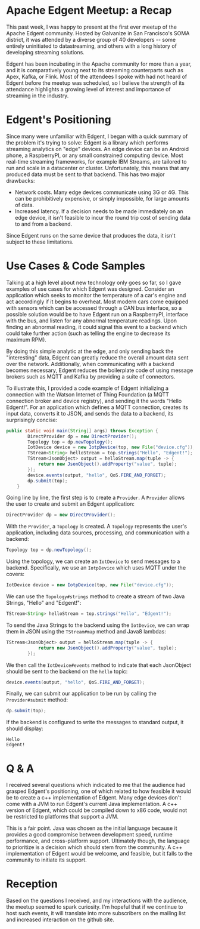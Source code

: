 # Apache Edgent Meetup: a Recap
This past week, I was happy to present at the first ever meetup of the Apache Edgent community. Hosted by Galvanize in San Francisco's SOMA district, it was attended by a diverse group of 40 developers -- some entirely uninitiated to datastreaming, and others with a long history of developing streaming solutions. 

Edgent has been incubating in the Apache community for more than a year, and it is comparatively young next to its streaming counterparts such as Apex, Kafka, or Flink. Most of the attendees I spoke with had not heard of Edgent before the meetup was scheduled, so I believe the strength of its attendance highlights a growing level of interest and importance of streaming in the industry. 

# Edgent's Positioning
Since many were unfamiliar with Edgent, I began with a quick summary of the problem it's trying to solve: Edgent is a library which performs streaming analytics on "edge" devices. An edge device can be an Android phone, a RaspberryPI, or any small constrained computing device. Most real-time streaming frameworks, for example IBM Streams, are tailored to run and scale in a datacenter or cluster. Unfortunately, this means that any produced data must be sent to that backend. This has two major drawbacks:
* Network costs. Many edge devices communicate using 3G or 4G. This can be prohibitively expensive, or simply impossible, for large amounts of data.
* Increased latency. If a decision needs to be made immediately on an edge device, it isn't feasible to incur the round trip cost of sending data to and from a backend.

Since Edgent runs on the same device that produces the data, it isn't subject to these limitations.

# Use Cases & Code Samples
Talking at a high level about new technology only goes so far, so I gave examples of use cases for which Edgent was designed. Consider an application which seeks to monitor the temperature of a car's engine and act accordingly if it begins to overheat. Most modern cars come equipped with sensors which can be accessed through a CAN bus interface, so a possible solution would be to have Edgent run on a RaspberryPI, interface with the bus, and listen for any abnormal temperature readings. Upon finding an abnormal reading, it could signal this event to a backend which could take further action (such as telling the engine to decrease its maximum RPM).

By doing this simple analytic at the edge, and only sending back the "interesting" data, Edgent can greatly reduce the overall amount data sent over the network. Additionally, when communicating with a backend becomes necessary, Edgent reduces the boilerplate code of using message brokers such as MQTT and Kafka by providing a suite of connectors. 

To illustrate this, I provided a code example of Edgent initializing a connection with the Watson Internet of Thing Foundation (a MQTT connection broker and device registry), and sending it the words "Hello Edgent!". For an application which defines a MQTT connection, creates its input data, converts it to JSON, and sends the data to a backend, its surprisingly concise:

``` Java
public static void main(String[] args) throws Exception {
        DirectProvider dp = new DirectProvider();
        Topology top = dp.newTopology();
        IotDevice device = new IotpDevice(top, new File("device.cfg"));
        TStream<String> helloStream = top.strings("Hello", "Edgent!");
        TStream<JsonObject> output = helloStream.map(tuple -> {
        	return new JsonObject().addProperty("value", tuple);
        });
        device.events(output, "hello", QoS.FIRE_AND_FORGET);
        dp.submit(top);
    }
```

Going line by line, the first step is to create a `Provider`. A `Provider` allows the user to create and submit an Edgent application:
```Java
DirectProvider dp = new DirectProvider();
```
With the `Provider`, a `Topology` is created. A `Topology` represents the user's application, including data sources, processing, and communication with a backend:
```Java
Topology top = dp.newTopology();
```
Using the topology, we can create an `IotDevice` to send messages to a backend. Specifically, we use an `IotpDevice` which uses MQTT under the covers:
```Java
IotDevice device = new IotpDevice(top, new File("device.cfg"));
```
We can use the `Topology#strings` method to create a stream of two Java Strings, "Hello" and "Edgent!":
```Java
TStream<String> helloStream = top.strings("Hello", "Edgent!");
```
To send the Java Strings to the backend using the `IotDevice`, we can wrap them in JSON using the `TStream#map` method and Java8 lambdas:
```Java
TStream<JsonObject> output = helloStream.map(tuple -> {
        	return new JsonObject().addProperty("value", tuple);
        });
```
We then call the `IotDevice#events` method to indicate that each JsonObject should be sent to the backend on the `hello` topic:
```java
device.events(output, "hello", QoS.FIRE_AND_FORGET);
```
Finally, we can submit our application to be run by calling the `Provider#submit` method:
```Java
dp.submit(top);
```
If the backend is configured to write the messages to standard output, it should display:
```
Hello
Edgent!
```
# Q & A
I received several questions which indicated to me that the audience had grasped Edgent's positioning, one of which related to how feasible it would be to create a c++ implementation of Edgent. Many edge devices don't come with a JVM to run Edgent's current Java implementation. A c++ version of Edgent, which could be compiled down to x86 code, would not be restricted to platforms that support a JVM.

This is a fair point. Java was chosen as the initial language because it provides a good compromise between development speed, runtime performance, and cross-platform support. Ultimately though, the language to prioritize is a decision which should stem from the community. A c++ implementation of Edgent would be welcome, and feasible, but it falls to the community to initiate its support.

# Reception
Based on the questions I received, and my interactions with the audience, the meetup seemed to spark curiosity. I'm hopeful that if we continue to host such events, it will translate into more subscribers on the mailing list and increased interaction on the github site.
